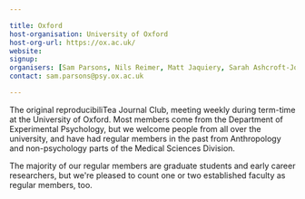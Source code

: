 ```yaml
---

title: Oxford
host-organisation: University of Oxford
host-org-url: https://ox.ac.uk/
website:
signup:
organisers: [Sam Parsons, Nils Reimer, Matt Jaquiery, Sarah Ashcroft-Jones, Sam Webb]
contact: sam.parsons@psy.ox.ac.uk

---
```


The original reproducibiliTea Journal Club, meeting weekly during term-time at the University of Oxford. Most members come from the Department of Experimental Psychology, but we welcome people from all over the university, and have had regular members in the past from Anthropology and non-psychology parts of the Medical Sciences Division.

The majority of our regular members are graduate students and early career researchers, but we're pleased to count one or two established faculty as regular members, too.